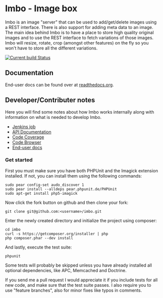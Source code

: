 # Imbo - Image box
Imbo is an image "server" that can be used to add/get/delete images using a REST interface. There is also support for adding meta data to an image. The main idea behind Imbo is to have a place to store high quality original images and to use the REST interface to fetch variations of those images. Imbo will resize, rotate, crop (amongst other features) on the fly so you won't have to store all the different variations.

[![Current build Status](https://secure.travis-ci.org/imbo/imbo.png)](http://travis-ci.org/imbo/imbo)

## Documentation
End-user docs can be found over at [readthedocs.org](http://imbo.readthedocs.org/en/latest/).

## Developer/Contributer notes
Here you will find some notes about how Imbo works internally along with information on what is needed to develop Imbo.

* [Jenkins job](http://ci.starzinger.net/job/Imbo/)
* [API Documentation](http://ci.starzinger.net/job/Imbo/API_Documentation/)
* [Code Coverage](http://ci.starzinger.net/job/Imbo/Code_Coverage/)
* [Code Browser](http://ci.starzinger.net/job/Imbo/Code_Browser/)
* [End-user docs](http://imbo.readthedocs.org/en/latest/)

### Get started
First you must make sure you have both PHPUnit and the Imagick extension installed. If not, you can install them using the following commands:

    sudo pear config-set audo_discover 1
    sudo pear install --alldeps pear.phpunit.de/PHPUnit
    sudo apt-get install php5-imagick

Now click the fork button on github and then clone your fork:

    git clone git@github.com:<username>/imbo.git

Enter the newly created directory and initialize the project using composer:

    cd imbo
    curl -s https://getcomposer.org/installer | php
    php composer.phar --dev install

And lastly, execute the test suite:

    phpunit

Some tests will probably be skipped unless you have already installed all optional dependencies, like APC, Memcached and Doctrine.

If you send me a pull request I would appreciate it if you include tests for all new code, and make sure that the test suite passes. I also require you to use "feature branches", also for minor fixes like typos in comments.
